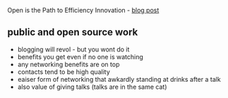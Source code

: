 
Open is the Path to Efficiency Innovation - [blog post](https://www.openee.io/post/open-is-the-path-to-efficiency-innovation)

## public and open source work

- blogging will revol - but you wont do it
- benefits you get even if no one is watching
- any networking benefits are on top 
- contacts tend to be high quality
- eaiser form of networking that awkardly standing at drinks after a talk
- also value of giving talks (talks are in the same cat)

